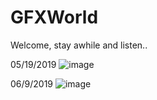 # GFXWorld

Welcome, stay awhile and listen..

05/19/2019
![image](https://user-images.githubusercontent.com/22571164/57995784-ec9bf080-7a91-11e9-8969-1b3d6226fd42.png)

06/9/2019
![image](https://user-images.githubusercontent.com/22571164/59170845-66ae1b00-8b0e-11e9-9b1e-c6372f2fcfe8.png)

